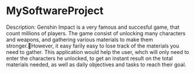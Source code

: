 # MySoftwareProject

Description:
Genshin Impact is a very famous and succesful game, that count millions of players.
The game consist of unlocking many characters and weapons, and gathering various materials to make them stronger.However, it easy farily easy to lose track of the materials you need to gather.
This application would help the user, whch will only need to enter the characters he unlocked, to get an instant result on the total materials needed, as well as daily objectives and tasks to reach their goal.

